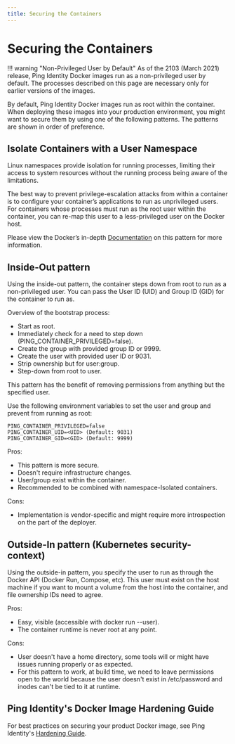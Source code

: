 ```yaml
---
title: Securing the Containers
---
```

# Securing the Containers

!!! warning "Non-Privileged User by Default"
    As of the 2103 (March 2021) release, Ping Identity Docker images run as a non-privileged user by default. The processes described on this page are necessary only for earlier versions of the images.

By default, Ping Identity Docker images run as root within the container. When deploying these images into your production environment, you might want to secure them by using one of the following patterns. The patterns are shown in order of preference.

## Isolate Containers with a User Namespace

Linux namespaces provide isolation for running processes, limiting their access to system resources without the running process being aware of the limitations.

The best way to prevent privilege-escalation attacks from within a container is to configure your container’s applications to run as unprivileged users. For containers whose processes must run as the root user within the container, you can re-map this user to a less-privileged user on the Docker host.

Please view the Docker’s in-depth [Documentation](https://docs.docker.com/engine/security/userns-remap/) on this pattern for more information.

## Inside-Out pattern

Using the inside-out pattern, the container steps down from root to run as a non-privileged user. You can pass the User ID (UID) and Group ID (GID) for the container to run as.

Overview of the bootstrap process:

* Start as root.
* Immediately check for a need to step down (PING_CONTAINER_PRIVILEGED=false).
* Create the group with provided group ID or 9999.
* Create the user with provided user ID or 9031.
* Strip ownership but for user:group.
* Step-down from root to user.

This pattern has the benefit of removing permissions from anything but the specified user.

Use the following environment variables to set the user and group and prevent from running as root:

```shell
PING_CONTAINER_PRIVILEGED=false
PING_CONTAINER_UID=<UID> (Default: 9031)
PING_CONTAINER_GID=<GID> (Default: 9999)
```

Pros:

* This pattern is more secure.
* Doesn't require infrastructure changes.
* User/group exist within the container.
* Recommended to be combined with namespace-Isolated containers.

Cons:

* Implementation is vendor-specific and might require more introspection on the part of the deployer.

## Outside-In pattern (Kubernetes security-context)

Using the outside-in pattern, you specify the user to run as through the Docker API (Docker Run, Compose, etc). This user must exist on the host machine if you want to mount a volume from the host into the container, and file ownership IDs need to agree.

Pros:

* Easy, visible (accessible with docker run --user).
* The container runtime is never root at any point.

Cons:

* User doesn't have a home directory, some tools will or might have issues running properly or as expected.
* For this pattern to work, at build time, we need to leave permissions open to the world because the user doesn't exist in /etc/password and inodes can't be tied to it at runtime.

## Ping Identity's Docker Image Hardening Guide

For best practices on securing your product Docker image, see Ping Identity's [Hardening Guide](https://support.pingidentity.com/s/article/Docker-Image-Hardening-Deployment-Guide).
